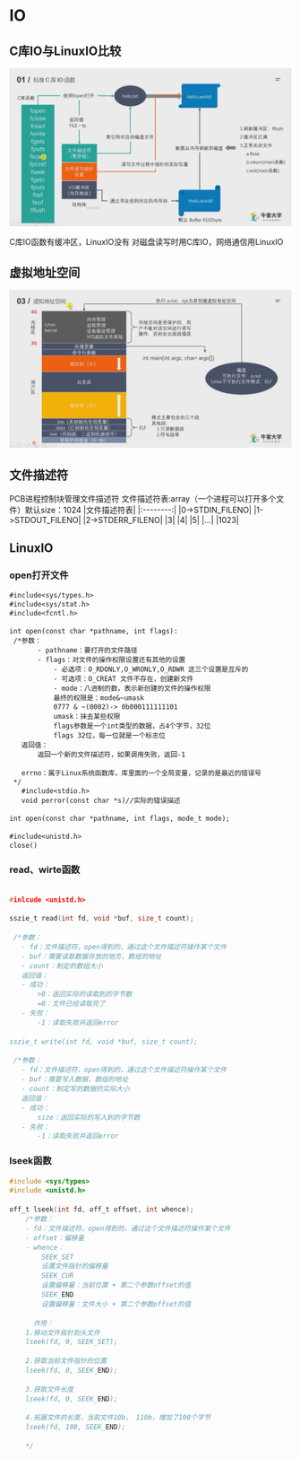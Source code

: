 # IO
## C库IO与LinuxIO比较
 ![C库IO](image/C%E5%BA%93IO.png)

 C库IO函数有缓冲区，LinuxIO没有
 对磁盘读写时用C库IO，网络通信用LinuxIO


 ## 虚拟地址空间
 ![虚拟地址](image/%E8%99%9A%E6%8B%9F%E5%9C%B0%E5%9D%80.png)

 ## 文件描述符
 PCB进程控制块管理文件描述符
 文件描述符表:array（一个进程可以打开多个文件）默认size：1024
 |文件描述符表|
 |:--------:|
 |0->STDIN_FILENO|
 |1->STDOUT_FILENO|
 |2->STDERR_FILENO|
 |3|
 |4|
 |5|
 |...|
 |1023|

 ## LinuxIO
 ### open打开文件
 ```
 #include<sys/types.h>
 #include<sys/stat.h>
 #include<fcntl.h>
 
 int open(const char *pathname, int flags):
  /*参数：
        - pathname：要打开的文件路径
        - flags：对文件的操作权限设置还有其他的设置
            - 必选项：O_RDONLY,O_WRONLY,O_RDWR 这三个设置是互斥的
            - 可选项：O_CREAT 文件不存在，创建新文件
            - mode：八进制的数，表示新创建的文件的操作权限
            最终的权限是：mode&~umask
            0777 & ~(0002)-> 0b000111111101
            umask：抹去某些权限
            flags参数是一个int类型的数据，占4个字节，32位
            flags 32位，每一位就是一个标志位
    返回值：
        返回一个新的文件描述符，如果调用失败，返回-1
    
    errno：属于Linux系统函数库，库里面的一个全局变量，记录的是最近的错误号
  */
    #include<stdio.h>
    void perror(const char *s)//实际的错误描述

 int open(const char *pathname, int flags, mode_t mode);

 #include<unistd.h>
 close()
 ```

 ### read、wirte函数
 
 ```c

 #inlcude <unistd.h>

 sszie_t read(int fd, void *buf, size_t count);
 
  /*参数：
	- fd：文件描述符，open得到的，通过这个文件描述符操作某个文件
	- buf：需要读取数据存放的地方，数组的地址
	- count：制定的数组大小
    返回值：
	- 成功：
	    >0：返回实际的读取到的字节数
	    =0：文件已经读取完了
	- 失败：
	    -1：读取失败并返回error

 sszie_t write(int fd, void *buf, size_t count);
 
  /*参数：
	- fd：文件描述符，open得到的，通过这个文件描述符操作某个文件
	- buf：需要写入数据，数组的地址
	- count：制定写的数据的实际大小
    返回值：
	- 成功：
	    size：返回实际的写入到的字节数
	- 失败：
	    -1：读取失败并返回error


 ```

### lseek函数

```c
#include <sys/types>
#include <unistd.h>

off_t lseek(int fd, off_t offset, int whence);
    /*参数：
	- fd：文件描述符，open得到的，通过这个文件描述符操作某个文件
	- offset：偏移量
	- whence：
	    SEEK_SET
		设置文件指针的偏移量
	    SEEK_CUR
		设置偏移量：当前位置 + 第二个参数offset的值
	    SEEK_END
		设置偏移量：文件大小 + 第二个参数offset的值

      作用：
	1.移动文件指针到头文件
	lseek(fd, 0, SEEK_SET);

	2.获取当前文件指针的位置
	lseek(fd, 0, SEEK_END);

	3.获取文件长度
	lseek(fd, 0, SEEK_END);

	4.拓展文件的长度，当前文件10b， 110b，增加了100个字节
	lseek(fd, 100, SEEK_END);

    */



